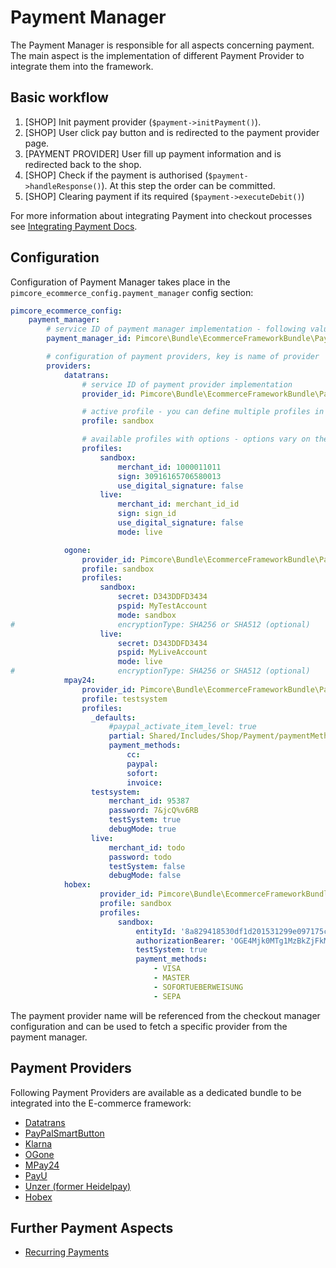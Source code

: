 # Payment Manager

The Payment Manager is responsible for all aspects concerning payment. The main aspect is the implementation
of different Payment Provider to integrate them into the framework. 

## Basic workflow
   1. [SHOP] Init payment provider (`$payment->initPayment()`).
   2. [SHOP] User click pay button and is redirected to the payment provider page.
   3. [PAYMENT PROVIDER] User fill up payment information and is redirected back to the shop.
   4. [SHOP] Check if the payment is authorised (`$payment->handleResponse()`). At this step the order can be committed.
   5. [SHOP] Clearing payment if its required (`$payment->executeDebit()`)
   
For more information about integrating Payment into checkout processes see 
[Integrating Payment Docs](../13_Checkout_Manager/07_Integrating_Payment.md). 


## Configuration

Configuration of Payment Manager takes place in the `pimcore_ecommerce_config.payment_manager` config section: 

```yaml
pimcore_ecommerce_config:
    payment_manager:
        # service ID of payment manager implementation - following value is default value an can be omitted
        payment_manager_id: Pimcore\Bundle\EcommerceFrameworkBundle\PaymentManager\PaymentManager

        # configuration of payment providers, key is name of provider
        providers:
            datatrans:
                # service ID of payment provider implementation
                provider_id: Pimcore\Bundle\EcommerceFrameworkBundle\PaymentManager\Payment\Datatrans

                # active profile - you can define multiple profiles in the section below 
                profile: sandbox

                # available profiles with options - options vary on the provider implementation as the
                profiles:
                    sandbox:
                        merchant_id: 1000011011
                        sign: 30916165706580013
                        use_digital_signature: false
                    live:
                        merchant_id: merchant_id_id
                        sign: sign_id
                        use_digital_signature: false
                        mode: live

            ogone:
                provider_id: Pimcore\Bundle\EcommerceFrameworkBundle\PaymentManager\Payment\OGone
                profile: sandbox
                profiles:
                    sandbox:
                        secret: D343DDFD3434
                        pspid: MyTestAccount
                        mode: sandbox                        
#                       encryptionType: SHA256 or SHA512 (optional)                                              
                    live:
                        secret: D343DDFD3434
                        pspid: MyLiveAccount
                        mode: live                        
#                       encryptionType: SHA256 or SHA512 (optional)
            mpay24:
                provider_id: Pimcore\Bundle\EcommerceFrameworkBundle\PaymentManager\Payment\Mpay24Seamless
                profile: testsystem
                profiles:
                  _defaults:
                      #paypal_activate_item_level: true
                      partial: Shared/Includes/Shop/Payment/paymentMethods.html.php
                      payment_methods:
                          cc:
                          paypal:
                          sofort:
                          invoice:
                  testsystem:
                      merchant_id: 95387
                      password: 7&jcQ%v6RB
                      testSystem: true
                      debugMode: true
                  live:
                      merchant_id: todo
                      password: todo
                      testSystem: false
                      debugMode: false                  
            hobex:
                    provider_id: Pimcore\Bundle\EcommerceFrameworkBundle\PaymentManager\Payment\Hobex                    
                    profile: sandbox
                    profiles:
                        sandbox:
                            entityId: '8a829418530df1d201531299e097175c'
                            authorizationBearer: 'OGE4Mjk0MTg1MzBkZjFkMjAxNTMxMjk5ZTJjMTE3YWF8ZzJnU3BnS2hLUw=='
                            testSystem: true
                            payment_methods:
                                - VISA
                                - MASTER
                                - SOFORTUEBERWEISUNG
                                - SEPA                                                                 
```

The payment provider name will be referenced from the checkout manager configuration and can be used to fetch a specific
provider from the payment manager.

## Payment Providers
Following Payment Providers are available as a dedicated bundle to be integrated into the E-commerce framework: 

- [Datatrans](https://github.com/pimcore/payment-provider-datatrans)
- [PayPalSmartButton](https://github.com/pimcore/payment-provider-paypal-smart-payment-button)
- [Klarna](https://github.com/pimcore/payment-provider-klarna)
- [OGone](https://github.com/pimcore/payment-provider-ogone)
- [MPay24](https://github.com/pimcore/payment-provider-mpay24-seamless)
- [PayU](https://github.com/pimcore/payment-provider-payu)
- [Unzer (former Heidelpay)](https://github.com/pimcore/payment-provider-unzer)
- [Hobex](https://github.com/pimcore/payment-provider-hobex)


## Further Payment Aspects
- [Recurring Payments](10_Recurring_Payments.md)
